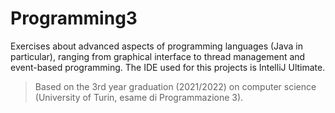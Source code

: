 # Programming3
Exercises about advanced aspects of programming languages (Java in particular), ranging from graphical interface to thread management and event-based programming.
The IDE used for this projects is IntelliJ Ultimate.

> Based on the 3rd year graduation (2021/2022) on computer science (University of Turin, esame di Programmazione 3).
